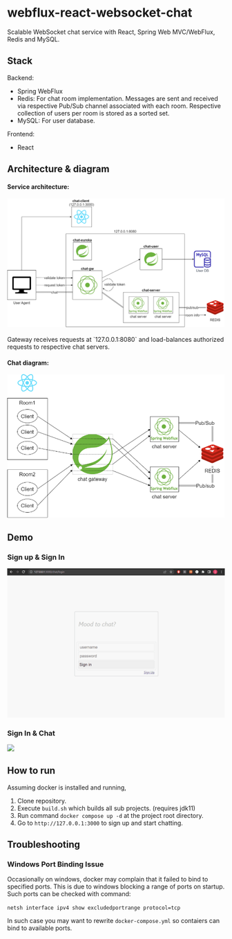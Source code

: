 # webflux-react-websocket-chat
Scalable WebSocket chat service with React, Spring Web MVC/WebFlux, Redis and MySQL.

## Stack

Backend:
- Spring WebFlux
- Redis: For chat room implementation. Messages are sent and received via respective Pub/Sub channel associated with each room. Respective collection of users per room is stored as a sorted set.
- MySQL: For user database.

Frontend:
- React

## Architecture & diagram

#### Service architecture:
<div>
	<img src="https://github.com/ferrarijh/webflux-react-websocket-chat/blob/master/demo/chat-architecture-whole.drawio.png">
</div>
<br/>
Gateway receives requests at `127.0.0.1:8080` and load-balances authorized requests to respective chat servers.

#### Chat diagram:
<div>
	<img src="https://github.com/ferrarijh/webflux-react-websocket-chat/blob/master/demo/chat-architecture-chat.drawio.png">
</div>

## Demo

### Sign up & Sign In
<div>
	<img src="https://github.com/ferrarijh/webflux-react-websocket-chat/blob/master/demo/demo-join-login.gif">
</div>

### Sign In & Chat
<div>
	<img src="https://github.com/ferrarijh/webflux-react-websocket-chat/blob/master/demo/demo-login-chat.gif">
</div>

## How to run
Assuming docker is installed and running,

1. Clone repository.
2. Execute `build.sh` which builds all sub projects. (requires jdk11)
3. Run command `docker compose up -d` at the project root directory.
4. Go to `http://127.0.0.1:3000` to sign up and start chatting.

## Troubleshooting

### Windows Port Binding Issue
Occasionally on windows, docker may complain that it failed to bind to specified ports. This is due to windows blocking a range of ports on startup. Such ports can be checked with command:

`netsh interface ipv4 show excludedportrange protocol=tcp`

In such case you may want to rewrite `docker-compose.yml` so contaiers can bind to available ports.
